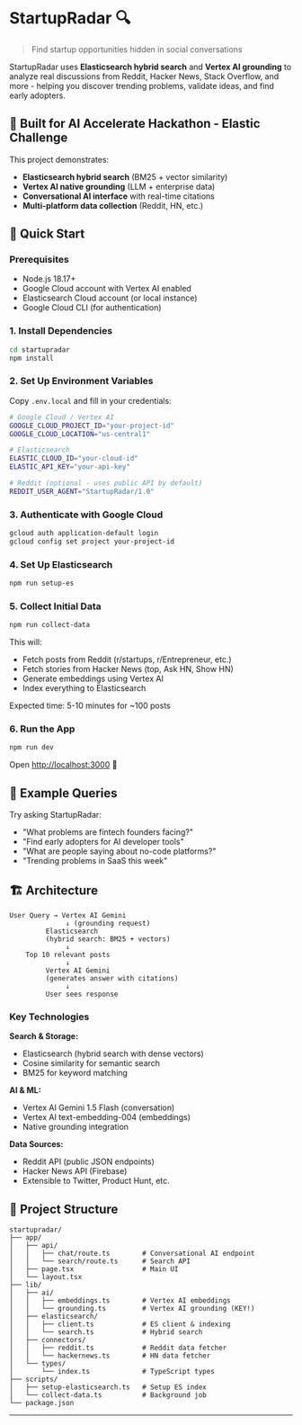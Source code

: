 # StartupRadar 🔍

> Find startup opportunities hidden in social conversations

StartupRadar uses **Elasticsearch hybrid search** and **Vertex AI grounding** to analyze real discussions from Reddit, Hacker News, Stack Overflow, and more - helping you discover trending problems, validate ideas, and find early adopters.

## 🎯 Built for AI Accelerate Hackathon - Elastic Challenge

This project demonstrates:
-  **Elasticsearch hybrid search** (BM25 + vector similarity)
-  **Vertex AI native grounding** (LLM + enterprise data)
-  **Conversational AI interface** with real-time citations
-  **Multi-platform data collection** (Reddit, HN, etc.)

## 🚀 Quick Start

### Prerequisites
- Node.js 18.17+
- Google Cloud account with Vertex AI enabled
- Elasticsearch Cloud account (or local instance)
- Google Cloud CLI (for authentication)

### 1. Install Dependencies

```bash
cd startupradar
npm install
```

### 2. Set Up Environment Variables

Copy `.env.local` and fill in your credentials:

```bash
# Google Cloud / Vertex AI
GOOGLE_CLOUD_PROJECT_ID="your-project-id"
GOOGLE_CLOUD_LOCATION="us-central1"

# Elasticsearch
ELASTIC_CLOUD_ID="your-cloud-id"
ELASTIC_API_KEY="your-api-key"

# Reddit (optional - uses public API by default)
REDDIT_USER_AGENT="StartupRadar/1.0"
```

### 3. Authenticate with Google Cloud

```bash
gcloud auth application-default login
gcloud config set project your-project-id
```

### 4. Set Up Elasticsearch

```bash
npm run setup-es
```

### 5. Collect Initial Data

```bash
npm run collect-data
```

This will:
- Fetch posts from Reddit (r/startups, r/Entrepreneur, etc.)
- Fetch stories from Hacker News (top, Ask HN, Show HN)
- Generate embeddings using Vertex AI
- Index everything to Elasticsearch

Expected time: 5-10 minutes for ~100 posts

### 6. Run the App

```bash
npm run dev
```

Open [http://localhost:3000](http://localhost:3000) 🎉

## 💬 Example Queries

Try asking StartupRadar:
- "What problems are fintech founders facing?"
- "Find early adopters for AI developer tools"
- "What are people saying about no-code platforms?"
- "Trending problems in SaaS this week"

## 🏗️ Architecture

```
User Query → Vertex AI Gemini
              ↓ (grounding request)
         Elasticsearch
         (hybrid search: BM25 + vectors)
              ↓
    Top 10 relevant posts
              ↓
         Vertex AI Gemini
         (generates answer with citations)
              ↓
         User sees response
```

### Key Technologies

**Search & Storage:**
- Elasticsearch (hybrid search with dense vectors)
- Cosine similarity for semantic search
- BM25 for keyword matching

**AI & ML:**
- Vertex AI Gemini 1.5 Flash (conversation)
- Vertex AI text-embedding-004 (embeddings)
- Native grounding integration

**Data Sources:**
- Reddit API (public JSON endpoints)
- Hacker News API (Firebase)
- Extensible to Twitter, Product Hunt, etc.

## 📁 Project Structure

```
startupradar/
├── app/
│   ├── api/
│   │   ├── chat/route.ts        # Conversational AI endpoint
│   │   └── search/route.ts      # Search API
│   ├── page.tsx                 # Main UI
│   └── layout.tsx
├── lib/
│   ├── ai/
│   │   ├── embeddings.ts        # Vertex AI embeddings
│   │   └── grounding.ts         # Vertex AI grounding (KEY!)
│   ├── elasticsearch/
│   │   ├── client.ts            # ES client & indexing
│   │   └── search.ts            # Hybrid search
│   ├── connectors/
│   │   ├── reddit.ts            # Reddit data fetcher
│   │   └── hackernews.ts        # HN data fetcher
│   └── types/
│       └── index.ts             # TypeScript types
├── scripts/
│   ├── setup-elasticsearch.ts   # Setup ES index
│   └── collect-data.ts          # Background job
└── package.json
```

---